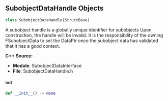 ## SubobjectDataHandle Objects

```python
class SubobjectDataHandle(StructBase)
```

A subobject handle is a globally unique identifier for subobjects
Upon construction, the handle will be invalid. It is the responsibility
of the owning FSubobjectData to set the DataPtr once the subobject
data has validated that it has a good context.

**C++ Source:**

- **Module**: SubobjectDataInterface
- **File**: SubobjectDataHandle.h

<a id="unreal.SubobjectDataHandle.__init__"></a>

#### __init__

```python
def __init__() -> None
```

<a id="unreal.AddNewSubobjectParams"></a>